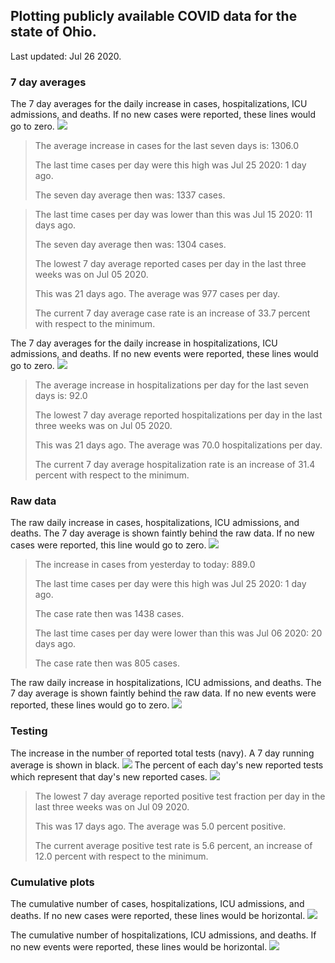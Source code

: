 ## Plotting publicly available COVID data for the state of Ohio. 

Last updated: Jul 26 2020. 

### 7 day averages
The 7 day averages for the daily increase in cases, hospitalizations, ICU admissions, and deaths. If no new cases were reported, these lines would go to zero.
![](7dayaverage_cases.png)

>The average increase in cases for the last seven days is: 1306.0
>
>The last time cases per day were this high was Jul 25 2020: 1 day ago.
>
>The seven day average then was: 1337 cases.

>
>The last time cases per day was lower than this was Jul 15 2020: 11 days ago.
>
>The seven day average then was: 1304 cases.
>
>The lowest 7 day average reported cases per day in the last three weeks was on Jul 05 2020.
>
>This was 21 days ago. The average was 977 cases per day.
>
>The current 7 day average case rate is an increase of 33.7 percent with respect to the minimum.

The 7 day averages for the daily increase in hospitalizations, ICU admissions, and deaths. If no new events were reported, these lines would go to zero.
![](7dayaverage_hospital.png)

>The average increase in hospitalizations per day for the last seven days is: 92.0
>
>The lowest 7 day average reported hospitalizations per day in the last three weeks was on Jul 05 2020.
>
>This was 21 days ago. The average was 70.0 hospitalizations per day.
>
>The current 7 day average hospitalization rate is an increase of 31.4 percent with respect to the minimum.

### Raw data
The raw daily increase in cases, hospitalizations, ICU admissions, and deaths. The 7 day average is shown faintly behind the raw data. If no new cases were reported, this line would go to zero.
![](DailyCases.png)

>The increase in cases from yesterday to today: 889.0 
>
>The last time cases per day were this high was Jul 25 2020: 1 day ago. 
>
>The case rate then was 1438 cases.
>
>The last time cases per day were lower than this was Jul 06 2020: 20 days ago. 
>
>The case rate then was 805 cases.

The raw daily increase in hospitalizations, ICU admissions, and deaths. The 7 day average is shown faintly behind the raw data. If no new events were reported, these lines would go to zero.
![](DailyHospitalizations.png)

### Testing

The increase in the number of reported total tests (navy). A 7 day running average is shown in black.
![](DailyTests.png)
The percent of each day's new reported tests which represent that day's new reported cases.
![](percentpositive_tests.png)

>The lowest 7 day average reported positive test fraction per day in the last three weeks was on Jul 09 2020.
>
>This was 17 days ago. The average was 5.0 percent positive. 
>
>The current average positive test rate is 5.6 percent, an increase of 12.0 percent with respect to the minimum. 

### Cumulative plots
The cumulative number of cases, hospitalizations, ICU admissions, and deaths. If no new cases were reported, these lines would be horizontal.
![](Cases.png)

The cumulative number of hospitalizations, ICU admissions, and deaths. If no new events were reported, these lines would be horizontal.
![](Hospitalizations.png)
